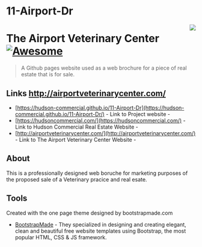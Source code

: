 # 11-Airport-Dr

<img src="icon.png" align="right" />

# The Airport Veterinary Center[![Awesome](https://cdn.rawgit.com/sindresorhus/awesome/d7305f38d29fed78fa85652e3a63e154dd8e8829/media/badge.svg)](https://github.com/sindresorhus/awesome#readme)
> A Github pages website used as a web brochure for a piece of real estate that is for sale.



## Links http://airportveterinarycenter.com/

- [https://hudson-commercial.github.io/11-Airport-Dr](https://hudson-commercial.github.io/11-Airport-Dr/) - Link to Project website - 
- [https://hudsoncommercial.com/](https://hudsoncommercial.com/) - Link to Hudson Commercial Real Estate Website - 
- [http://airportveterinarycenter.com/](http://airportveterinarycenter.com/) - Link to The Airport Veterinary Center Website - 


## About

This is a professionally designed web boruche for marketing purposes of the proposed sale of a Veterinary pracice and real esate.

## Tools

Created with the one page theme designed by bootstrapmade.com

- [BootstrapMade](https://bootstrapmade.com/) - They specialized in designing and creating elegant, clean and beautiful
free website templates using Bootstrap, the most popular HTML, CSS & JS framework.
